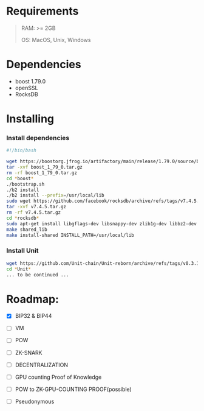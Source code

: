 # Requirements

> RAM: >= 2GB 
>
> OS: MacOS, Unix, Windows

# Dependencies 

* boost 1.79.0
* openSSL
* RocksDB

# Installing

### Install dependencies

```bash
#!/bin/bash

wget https://boostorg.jfrog.io/artifactory/main/release/1.79.0/source/boost_1_79_0.tar.gz
tar -xvf boost_1_79_0.tar.gz
rm -rf boost_1_79_0.tar.gz
cd *boost*
./bootstrap.sh 
./b2 install
./b2 install --prefix=/usr/local/lib
sudo wget https://github.com/facebook/rocksdb/archive/refs/tags/v7.4.5.tar.gz
tar -xvf v7.4.5.tar.gz
rm -rf v7.4.5.tar.gz
cd *rocksdb*
sudo apt-get install libgflags-dev libsnappy-dev zlib1g-dev libbz2-dev libzstd-dev
make shared_lib
make install-shared INSTALL_PATH=/usr/local/lib 
```

### Install Unit

```bash
wget https://github.com/Unit-chain/Unit-reborn/archive/refs/tags/v0.3.1.tar.gz
cd *Unit*
... to be continued ...
```



# Roadmap:

- [x] BIP32 & BIP44
- [ ] VM
- [ ] POW
- [ ] ZK-SNARK
- [ ] DECENTRALIZATION
- [ ] GPU counting Proof of Knowledge
- [ ] POW to ZK-GPU-COUNTING PROOF(possible)
- [ ] Pseudonymous

